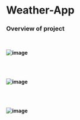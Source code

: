 # Weather-App

### Overview of project
<br><b>


![image](https://github.com/Omkar4965/Weather-App/assets/115718315/435f633c-d620-4610-ac44-9b2edd99010a)

<br><br>

![image](https://github.com/Omkar4965/Weather-App/assets/115718315/5db3e396-1a12-4271-9ba2-bd881ad43142)

<br><br>

![image](https://github.com/Omkar4965/Weather-App/assets/115718315/fd337d5c-f516-4180-a7e0-5ceea0af017c)

